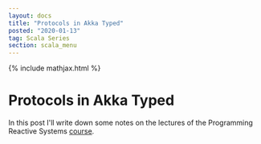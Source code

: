 ```yaml
---
layout: docs
title: "Protocols in Akka Typed"
posted: "2020-01-13"
tag: Scala Series
section: scala_menu
---
```


{% include mathjax.html %}

# Protocols in Akka Typed

In this post I'll write down some notes on the lectures of the Programming Reactive Systems [course](https://www.edx.org/course/programming-reactive-systems).
